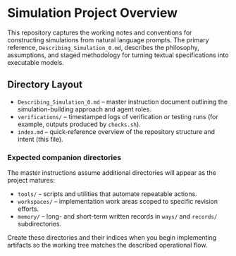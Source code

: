 # Simulation Project Overview

This repository captures the working notes and conventions for constructing simulations from natural language prompts. The
primary reference, `Describing_Simulation_0.md`, describes the philosophy, assumptions, and staged methodology for turning
textual specifications into executable models.

## Directory Layout

- `Describing_Simulation_0.md` – master instruction document outlining the simulation-building approach and agent roles.
- `verifications/` – timestamped logs of verification or testing runs (for example, outputs produced by `checks.sh`).
- `index.md` – quick-reference overview of the repository structure and intent (this file).

### Expected companion directories

The master instructions assume additional directories will appear as the project matures:

- `tools/` – scripts and utilities that automate repeatable actions.
- `workspaces/` – implementation work areas scoped to specific revision efforts.
- `memory/` – long- and short-term written records in `ways/` and `records/` subdirectories.

Create these directories and their indices when you begin implementing artifacts so the working tree matches the described
operational flow.
